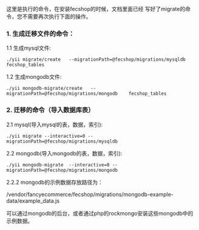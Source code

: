 
这里是执行的命令，在安装fecshop的时候，文档里面已经
写好了migrate的命令，您不需要再次执行下面的操作。

### 1. 生成迁移文件的命令：

1.1 生成mysql文件:

```
./yii migrate/create   --migrationPath=@fecshop/migrations/mysqldb    fecshop_tables
```

1.2 生成mongodb文件:

```
./yii mongodb-migrate/create   --migrationPath=@fecshop/migrations/mongodb    fecshop_tables
```


### 2. 迁移的命令（导入数据库表）

2.1 mysql(导入mysql的表，数据，索引):

```
./yii migrate --interactive=0 --migrationPath=@fecshop/migrations/mysqldb
```


2.2 mongodb(导入mongodb的表，数据，索引):

```
./yii mongodb-migrate  --interactive=0 --migrationPath=@fecshop/migrations/mongodb
```

2.2.2 mongodb的示例数据存放路径为：

/vendor/fancyecommerce/fecshop/migrations/mongodb-example-data/example_data.js

可以通过mongodb的后台，或者通过php的rockmongo安装这些mongodb中的示例数据。








